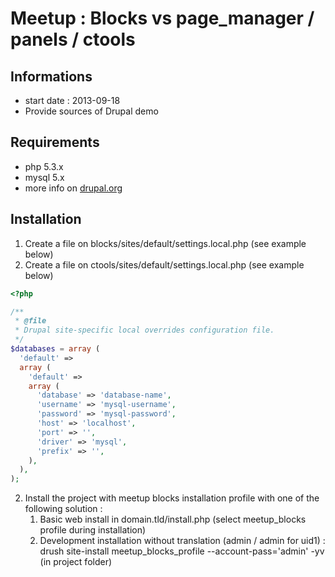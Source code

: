 # Meetup : Blocks vs page_manager / panels / ctools

## Informations
* start date : 2013-09-18
* Provide sources of Drupal demo

## Requirements
* php 5.3.x
* mysql 5.x
* more info on [drupal.org](https://drupal.org/requirements)


## Installation
1. Create a file on blocks/sites/default/settings.local.php (see example below)
2. Create a file on ctools/sites/default/settings.local.php (see example below)

```php
<?php

/**
 * @file
 * Drupal site-specific local overrides configuration file.
 */
$databases = array (
  'default' =>
  array (
    'default' =>
    array (
      'database' => 'database-name',
      'username' => 'mysql-username',
      'password' => 'mysql-password',
      'host' => 'localhost',
      'port' => '',
      'driver' => 'mysql',
      'prefix' => '',
    ),
  ),
);
```

2. Install the project with meetup blocks installation profile with one of the following solution :
    1. Basic web install in domain.tld/install.php (select meetup_blocks profile during installation)
    2. Development installation without translation (admin / admin for uid1) : drush site-install meetup_blocks_profile --account-pass='admin' -yv (in project folder)
